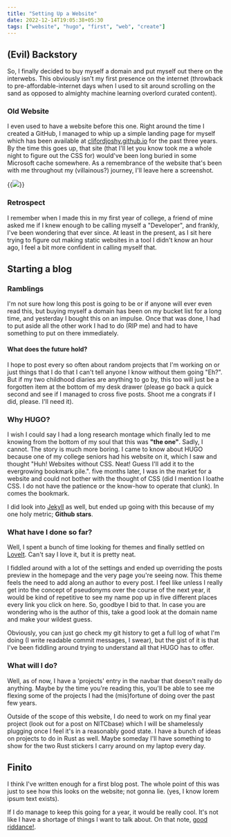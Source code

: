 ```yaml
---
title: "Setting Up a Website"
date: 2022-12-14T19:05:38+05:30
tags: ["website", "hugo", "first", "web", "create"]
---
```


## (Evil) Backstory

So, I finally decided to buy myself a domain and put myself out there on the interwebs. This obviously isn't my first presence on the internet (throwback to pre-affordable-internet days when I used to sit around scrolling on the sand as opposed to almighty machine learning overlord curated content).

### Old Website

I even used to have a website before this one. Right around the time I created a GitHub, I managed to whip up a simple landing page for myself which has been available at [clifordjoshy.github.io](https://clifordjoshy.github.io) for the past three years. By the time this goes up, that site (that I'll let you know took me a whole night to figure out the CSS for) would've been long buried in some Microsoft cache somewhere. As a remembrance of the website that's been with me throughout my (villainous?) journey, I'll leave here a screenshot.

{{<image src="./oldsite.png">}}

### Retrospect

I remember when I made this in my first year of college, a friend of mine asked me if I knew enough to be calling myself a "Developer", and frankly, I've been wondering that ever since. At least in the present, as I sit here trying to figure out making static websites in a tool I didn't know an hour ago, I feel a bit more confident in calling myself that.

## Starting a blog

### Ramblings

I'm not sure how long this post is going to be or if anyone will ever even read this, but buying myself a domain has been on my bucket list for a long time, and yesterday I bought this on an impulse. Once that was done, I had to put aside all the other work I had to do (RIP me) and had to have something to put on there immediately.

#### What does the future hold?

I hope to post every so often about random projects that I'm working on or just things that I do that I can't tell anyone I know without them going "Eh?". But if my two childhood diaries are anything to go by, this too will just be a forgotten item at the bottom of my desk drawer (please go back a quick second and see if I managed to cross five posts. Shoot me a congrats if I did, please. I'll need it).

### Why HUGO?

I wish I could say I had a long research montage which finally led to me knowing from the bottom of my soul that this was **"the one"**. Sadly, I cannot. The story is much more boring. I came to know about HUGO because one of my college seniors had his website on it, which I saw and thought "Huh! Websites without CSS. Neat! Guess I'll add it to the evergrowing bookmark pile.". five months later, I was in the market for a website and could not bother with the thought of CSS (did I mention I loathe CSS. I do not have the patience or the know-how to operate that clunk). In comes the bookmark.

I did look into [Jekyll](https://jekyllrb.com/) as well, but ended up going with this because of my one holy metric; **Github stars**.

### What have I done so far?

Well, I spent a bunch of time looking for themes and finally settled on [LoveIt](https://github.com/dillonzq/LoveIt). Can't say I love it, but it is pretty neat.

I fiddled around with a lot of the settings and ended up overriding the posts preview in the homepage and the very page you're seeing now. This theme feels the need to add along an author to every post. I feel like unless I really get into the concept of pseudonyms over the course of the next year, it would be kind of repetitive to see my name pop up in five different places every link you click on here. So, goodbye I bid to that. In case you are wondering who is the author of this, take a good look at the domain name and make your wildest guess.

Obviously, you can just go check my git history to get a full log of what I'm doing (I write readable commit messages, I swear), but the gist of it is that I've been fiddling around trying to understand all that HUGO has to offer.

### What will I do?

Well, as of now, I have a 'projects' entry in the navbar that doesn't really do anything. Maybe by the time you're reading this, you'll be able to see me flexing some of the projects I had the (mis)fortune of doing over the past few years.

Outside of the scope of this website, I do need to work on my final year project (look out for a post on NITCbase) which I will be shamelessly plugging once I feel it's in a reasonably good state. I have a bunch of ideas on projects to do in Rust as well. Maybe someday I'll have something to show for the two Rust stickers I carry around on my laptop every day.

## Finito

I think I've written enough for a first blog post. The whole point of this was just to see how this looks on the website; not gonna lie. (yes, I know lorem ipsum text exists).

If I do manage to keep this going for a year, it would be really cool. It's not like I have a shortage of things I want to talk about. On that note, [good riddance!](https://www.youtube.com/watch?v=dQw4w9WgXcQ).
